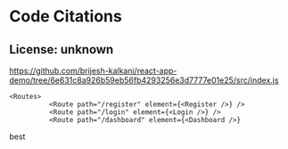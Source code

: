 # Code Citations

## License: unknown
https://github.com/brijesh-kalkani/react-app-demo/tree/6e631c8a926b59eb56fb4293256e3d7777e01e25/src/index.js

```
<Routes>
          <Route path="/register" element={<Register />} />
          <Route path="/login" element={<Login />} />
          <Route path="/dashboard" element={<Dashboard />}
```
best

